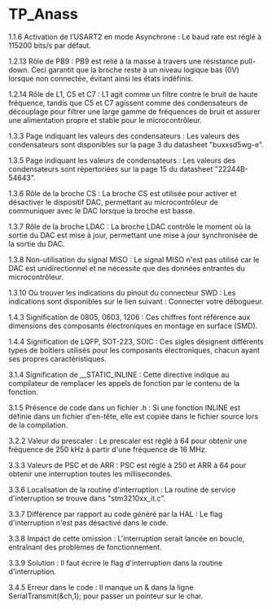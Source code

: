 # TP_Anass

1.1.6 Activation de l’USART2 en mode Asynchrone : Le baud rate est réglé à 115200 bits/s par défaut.

1.2.13 Rôle de PB9 : PB9 est relié à la masse à travers une résistance pull-down. Ceci garantit que la broche reste à un niveau logique bas (0V) lorsque non connectée, évitant ainsi les états indéfinis.

1.2.14 Rôle de L1, C5 et C7 : L1 agit comme un filtre contre le bruit de haute fréquence, tandis que C5 et C7 agissent comme des condensateurs de découplage pour filtrer une large gamme de fréquences de bruit et assurer une alimentation propre et stable pour le microcontrôleur.

1.3.3 Page indiquant les valeurs des condensateurs : Les valeurs des condensateurs sont disponibles sur la page 3 du datasheet "buxxsd5wg-e".

1.3.5 Page indiquant les valeurs de condensateurs : Les valeurs des condensateurs sont répertoriées sur la page 15 du datasheet "22244B-54643".

1.3.6 Rôle de la broche CS : La broche CS est utilisée pour activer et désactiver le dispositif DAC, permettant au microcontrôleur de communiquer avec le DAC lorsque la broche est basse.

1.3.7 Rôle de la broche LDAC : La broche LDAC contrôle le moment où la sortie du DAC est mise à jour, permettant une mise à jour synchronisée de la sortie du DAC.

1.3.8 Non-utilisation du signal MISO : Le signal MISO n'est pas utilisé car le DAC est unidirectionnel et ne nécessite que des données entrantes du microcontrôleur.

1.3.10 Où trouver les indications du pinout du connecteur SWD : Les indications sont disponibles sur le lien suivant : Connecter votre débogueur.

1.4.3 Signification de 0805, 0603, 1206 : Ces chiffres font référence aux dimensions des composants électroniques en montage en surface (SMD).

1.4.4 Signification de LQFP, SOT-223, SOIC : Ces sigles désignent différents types de boîtiers utilisés pour les composants électroniques, chacun ayant ses propres caractéristiques.

3.1.4 Signification de __STATIC_INLINE : Cette directive indique au compilateur de remplacer les appels de fonction par le contenu de la fonction.

3.1.5 Présence de code dans un fichier .h : Si une fonction INLINE est définie dans un fichier d'en-tête, elle est copiée dans le fichier source lors de la compilation.

3.2.2 Valeur du prescaler : Le prescaler est réglé à 64 pour obtenir une fréquence de 250 kHz à partir d'une fréquence de 16 MHz.

3.3.3 Valeurs de PSC et de ARR : PSC est réglé à 250 et ARR à 64 pour obtenir une interruption toutes les millisecondes.

3.3.6 Localisation de la routine d'interruption : La routine de service d'interruption se trouve dans "stm3210xx_it.c".

3.3.7 Différence par rapport au code généré par la HAL : Le flag d'interruption n'est pas désactivé dans le code.

3.3.8 Impact de cette omission : L'interruption serait lancée en boucle, entraînant des problèmes de fonctionnement.

3.3.9 Solution : Il faut écrire le flag d'interruption dans la routine d'interruption.

3.4.5 Erreur dans le code : Il manque un & dans la ligne SerialTransmit(&ch,1); pour passer un pointeur sur le char.
